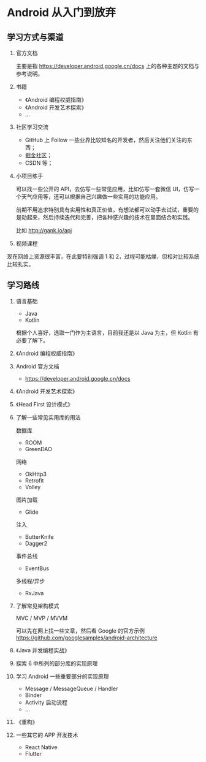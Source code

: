 # Android 从入门到放弃

## 学习方式与渠道

1. 官方文档

    主要是指 <https://developer.android.google.cn/docs> 上的各种主题的文档与参考说明。

2. 书籍
    - 《Android 编程权威指南》
    - 《Android 开发艺术探索》
    - ...
    
3. 社区学习交流
    - GitHub 上 Follow 一些业界比较知名的开发者，然后关注他们关注的东西；
    - [掘金社区](https://juejin.im)；
    - CSDN 等；

4. 小项目练手

    可以找一些公开的 API，去仿写一些常见应用，比如仿写一套微信 UI，仿写一个天气应用等，还可以根据自己兴趣做一些实用的功能应用。

    前期不用追求特别具有实用性和真正价值，有想法都可以动手去试试，重要的是动起来，然后持续迭代和完善，把各种感兴趣的技术在里面结合和实践。

    比如 <http://gank.io/api>

5. 视频课程
    
现在网络上资源很丰富，在此要特别强调 1 和 2，过程可能枯燥，但相对比较系统比较扎实。

## 学习路线

1. 语言基础

    - Java
    - Kotlin

    根据个人喜好，选取一门作为主语言，目前我还是以 Java 为主，但 Kotlin 有必要了解下。

2. 《Android 编程权威指南》

3. Android 官方文档

    - <https://developer.android.google.cn/docs> 

4. 《Android 开发艺术探索》

5. 《Head First 设计模式》

6. 了解一些常见实用库的用法

    数据库
    
    - ROOM
    - GreenDAO

    网络

    - OkHttp3
    - Retrofit
    - Volley

    图片加载

    - Glide

    注入

    - ButterKnife
    - Dagger2

    事件总线

    - EventBus
    
    多线程/异步

    - RxJava

7. 了解常见架构模式

    MVC / MVP / MVVM

    可以先在网上找一些文章，然后看 Google 的官方示例 <https://github.com/googlesamples/android-architecture>

8. 《Java 并发编程实战》

9. 探索 6 中所列的部分库的实现原理

10. 学习 Android 一些重要部分的实现原理

    - Message / MessageQueue / Handler
    - Binder
    - Activity 启动流程
    - ...

11. 《重构》

12. 一些其它的 APP 开发技术

    - React Native
    - Flutter

